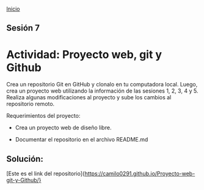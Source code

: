 <!-- No borrar o modificar -->
[Inicio](./index.md)

## Sesión 7 


<!-- Su documentación aquí -->

# Actividad: Proyecto web, git y Github
Crea un repositorio Git en GitHub y clonalo en tu computadora local. Luego, crea un proyecto web utilizando la información de las sesiones 1, 2, 3, 4 y 5. Realiza algunas modificaciones al proyecto y sube los cambios al repositorio remoto.

Requerimientos del proyecto:

- Crea un proyecto web de diseño libre.

- Documentar el repositorio en el archivo README.md


## Solución:

[Este es el link del repositorio]{https://camilo0291.github.io/Proyecto-web-git-y-Github/}





